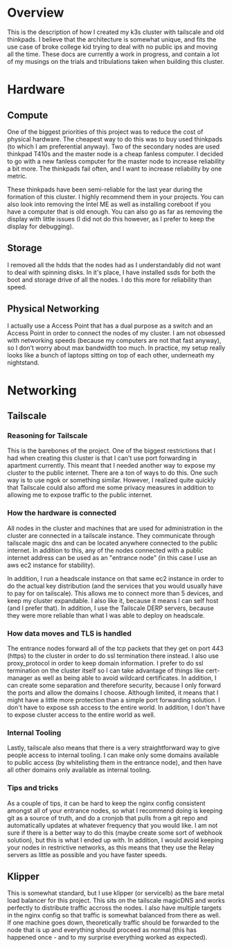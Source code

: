# Overview

This is the description of how I created my k3s cluster with tailscale
and old thinkpads. I believe that the architecture is somewhat unique,
and fits the use case of broke college kid trying to deal with no public
ips and moving all the time. These docs are currently a work in
progress, and contain a lot of my musings on the trials and tribulations
taken when building this cluster.

# Hardware

## Compute

One of the biggest priorities of this project was to reduce the cost of
physical hardware. The cheapest way to do this was to buy used thinkpads
(to which I am preferential anyway). Two of the secondary nodes are used
thinkpad T410s and the master node is a cheap fanless computer. I
decided to go with a new fanless computer for the master node to
increase reliability a bit more. The thinkpads fail often, and I want to
increase reliability by one metric.

These thinkpads have been semi-reliable for the last year during the
formation of this cluster. I highly recommend them in your projects. You
can also look into removing the Intel ME as well as installing coreboot
if you have a computer that is old enough. You can also go as far as
removing the display with little issues (I did not do this however, as I
prefer to keep the display for debugging).

## Storage

I removed all the hdds that the nodes had as I understandably did not
want to deal with spinning disks. In it's place, I have installed ssds
for both the boot and storage drive of all the nodes. I do this more for
reliability than speed.

## Physical Networking

I actually use a Access Point that has a dual purpose as a switch and an
Access Point in order to connect the nodes of my cluster. I am not
obsessed with networking speeds (because my computers are not that fast
anyway), so I don't worry about max bandwidth too much. In practice, my
setup really looks like a bunch of laptops sitting on top of each other,
underneath my nightstand.

# Networking

## Tailscale

### Reasoning for Tailscale

This is the barebones of the project. One of the biggest restrictions
that I had when creating this cluster is that I can't use port
forwarding in apartment currently. This meant that I needed another way
to expose my cluster to the public internet. There are a ton of ways to
do this. One such way is to use ngok or something similar. However, I
realized quite quickly that Tailscale could also afford me some privacy
measures in addition to allowing me to expose traffic to the public
internet.

### How the hardware is connected

All nodes in the cluster and machines that are used for administration
in the cluster are connected in a tailscale instance. They communicate
through tailscale magic dns and can be located anywhere connected to the
public internet. In addition to this, any of the nodes connected with a
public internet address can be used as an "entrance node" (in this case
I use an aws ec2 instance for stability).

In addition, I run a headscale instance on that same ec2 instance in
order to do the actual key distribution (and the services that you would
usually have to pay for on tailscale). This allows me to connect more
than 5 devices, and keep my cluster expandable. I also like it, because
it means I can self host (and I prefer that). In addition, I use the
Tailscale DERP servers, because they were more reliable than what I was
able to deploy on headscale.

### How data moves and TLS is handled

The entrance nodes forward all of the tcp packets that they get on port
443 (https) to the cluster in order to do ssl termination there instead.
I also use proxy_protocol in order to keep domain information. I prefer
to do ssl termination on the cluster itself so I can take advantage of
things like cert-manager as well as being able to avoid wildcard
certificates. In addition, I can create some separation and therefore
security, because I only forward the ports and allow the domains I
choose. Although limited, it means that I might have a little more
protection than a simple port forwarding solution. I don't have to
expose ssh access to the entire world. In addition, I don't have to
expose cluster access to the entire world as well.

### Internal Tooling

Lastly, tailscale also means that there is a very straightforward way to
give people access to internal tooling. I can make only some domains
available to public access (by whitelisting them in the entrance node),
and then have all other domains only available as internal tooling.

### Tips and tricks

As a couple of tips, it can be hard to keep the nginx config consistent
amongst all of your entrance nodes, so what I recommend doing is keeping
git as a source of truth, and do a cronjob that pulls from a git repo
and automatically updates at whatever frequency that you would like. I
am not sure if there is a better way to do this (maybe create some sort
of webhook solution), but this is what I ended up with. In addition, I
would avoid keeping your nodes in restrictive networks, as this means
that they use the Relay servers as little as possible and you have
faster speeds.

## Klipper

This is somewhat standard, but I use klipper (or servicelb) as the bare
metal load balancer for this project. This sits on the tailscale
magicDNS and works perfectly to distribute traffic accross the nodes. I
also have multiple targets in the nginx config so that traffic is
somewhat balanced from there as well. If one machine goes down,
theoretically traffic should be forwarded to the node that is up and
everything should proceed as normal (this has happened once - and to my
surprise everything worked as expected).
